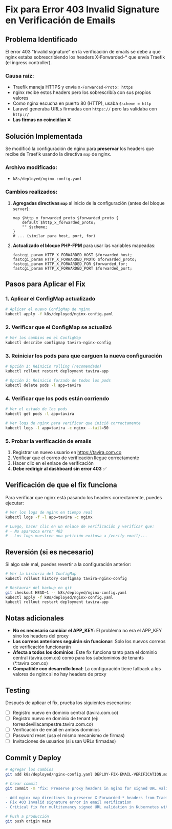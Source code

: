 # Fix para Error 403 Invalid Signature en Verificación de Emails

## Problema Identificado

El error 403 "Invalid signature" en la verificación de emails se debe a que nginx estaba sobrescribiendo los headers X-Forwarded-* que envía Traefik (el ingress controller).

### Causa raíz:
- Traefik maneja HTTPS y envía `X-Forwarded-Proto: https`
- nginx recibe estos headers pero los sobrescribía con sus propios valores
- Como nginx escucha en puerto 80 (HTTP), usaba `$scheme = http`
- Laravel generaba URLs firmadas con `https://` pero las validaba con `http://`
- **Las firmas no coincidían** ❌

## Solución Implementada

Se modificó la configuración de nginx para **preservar** los headers que recibe de Traefik usando la directiva `map` de nginx.

### Archivo modificado:
- `k8s/deployed/nginx-config.yaml`

### Cambios realizados:

1. **Agregadas directivas `map`** al inicio de la configuración (antes del bloque `server`):
   ```nginx
   map $http_x_forwarded_proto $forwarded_proto {
       default $http_x_forwarded_proto;
       "" $scheme;
   }
   # ... (similar para host, port, for)
   ```

2. **Actualizado el bloque PHP-FPM** para usar las variables mapeadas:
   ```nginx
   fastcgi_param HTTP_X_FORWARDED_HOST $forwarded_host;
   fastcgi_param HTTP_X_FORWARDED_PROTO $forwarded_proto;
   fastcgi_param HTTP_X_FORWARDED_FOR $forwarded_for;
   fastcgi_param HTTP_X_FORWARDED_PORT $forwarded_port;
   ```

## Pasos para Aplicar el Fix

### 1. Aplicar el ConfigMap actualizado

```bash
# Aplicar el nuevo ConfigMap de nginx
kubectl apply -f k8s/deployed/nginx-config.yaml
```

### 2. Verificar que el ConfigMap se actualizó

```bash
# Ver los cambios en el ConfigMap
kubectl describe configmap tavira-nginx-config
```

### 3. Reiniciar los pods para que carguen la nueva configuración

```bash
# Opción 1: Reinicio rolling (recomendado)
kubectl rollout restart deployment tavira-app

# Opción 2: Reinicio forzado de todos los pods
kubectl delete pods -l app=tavira
```

### 4. Verificar que los pods están corriendo

```bash
# Ver el estado de los pods
kubectl get pods -l app=tavira

# Ver logs de nginx para verificar que inició correctamente
kubectl logs -l app=tavira -c nginx --tail=50
```

### 5. Probar la verificación de emails

1. Registrar un nuevo usuario en https://tavira.com.co
2. Verificar que el correo de verificación llegue correctamente
3. Hacer clic en el enlace de verificación
4. **Debe redirigir al dashboard sin error 403** ✅

## Verificación de que el fix funciona

Para verificar que nginx está pasando los headers correctamente, puedes ejecutar:

```bash
# Ver los logs de nginx en tiempo real
kubectl logs -f -l app=tavira -c nginx

# Luego, hacer clic en un enlace de verificación y verificar que:
# - No aparezca error 403
# - Los logs muestren una petición exitosa a /verify-email/...
```

## Reversión (si es necesario)

Si algo sale mal, puedes revertir a la configuración anterior:

```bash
# Ver la historia del ConfigMap
kubectl rollout history configmap tavira-nginx-config

# Restaurar del backup en git
git checkout HEAD~1 -- k8s/deployed/nginx-config.yaml
kubectl apply -f k8s/deployed/nginx-config.yaml
kubectl rollout restart deployment tavira-app
```

## Notas adicionales

- **No es necesario cambiar el APP_KEY**: El problema no era el APP_KEY sino los headers del proxy
- **Los correos anteriores seguirán sin funcionar**: Solo los nuevos correos de verificación funcionarán
- **Afecta a todos los dominios**: Este fix funciona tanto para el dominio central (tavira.com.co) como para los subdominios de tenants (*.tavira.com.co)
- **Compatible con desarrollo local**: La configuración tiene fallback a los valores de nginx si no hay headers de proxy

## Testing

Después de aplicar el fix, prueba los siguientes escenarios:

- [ ] Registro nuevo en dominio central (tavira.com.co)
- [ ] Registro nuevo en dominio de tenant (ej: torresdevillacampestre.tavira.com.co)
- [ ] Verificación de email en ambos dominios
- [ ] Password reset (usa el mismo mecanismo de firmas)
- [ ] Invitaciones de usuarios (si usan URLs firmadas)

## Commit y Deploy

```bash
# Agregar los cambios
git add k8s/deployed/nginx-config.yaml DEPLOY-FIX-EMAIL-VERIFICATION.md

# Crear commit
git commit -m "fix: Preserve proxy headers in nginx for signed URL validation

- Add nginx map directives to preserve X-Forwarded-* headers from Traefik
- Fix 403 Invalid signature error in email verification
- Critical fix for multitenancy signed URL validation in Kubernetes with HTTPS"

# Push a producción
git push origin main
```
